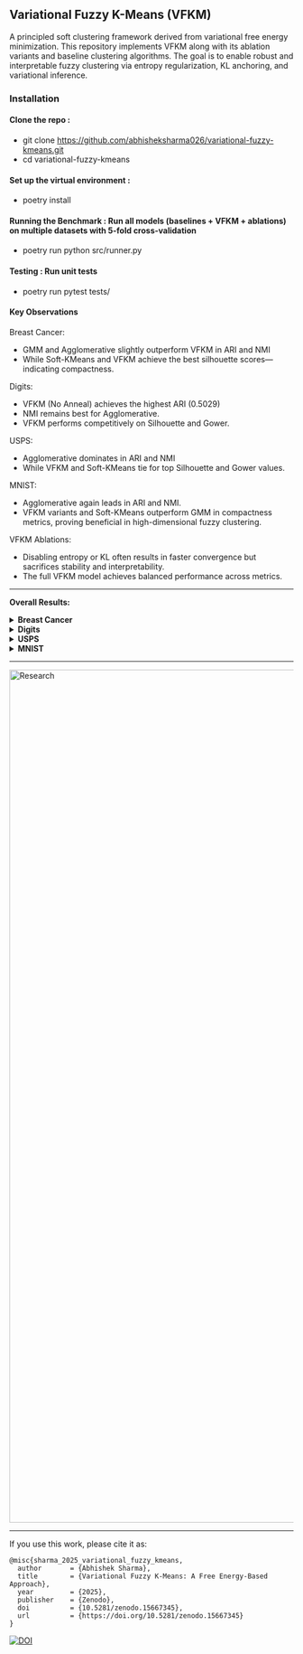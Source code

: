 ## Variational Fuzzy K-Means (VFKM)

A principled soft clustering framework derived from variational free energy minimization. This repository implements VFKM along with its ablation variants and baseline clustering algorithms. The goal is to enable robust and interpretable fuzzy clustering via entropy regularization, KL anchoring, and variational inference.

### Installation

#### Clone the repo :
- git clone https://github.com/abhisheksharma026/variational-fuzzy-kmeans.git
- cd variational-fuzzy-kmeans

#### Set up the virtual environment :
- poetry install

#### Running the Benchmark : Run all models (baselines + VFKM + ablations) on multiple datasets with 5-fold cross-validation
- poetry run python src/runner.py

#### Testing : Run unit tests
- poetry run pytest tests/

#### Key Observations
Breast Cancer:
- GMM and Agglomerative slightly outperform VFKM in ARI and NMI
- While Soft-KMeans and VFKM achieve the best silhouette scores—indicating compactness.

Digits:
- VFKM (No Anneal) achieves the highest ARI (0.5029)
- NMI remains best for Agglomerative.
- VFKM performs competitively on Silhouette and Gower.

USPS:
- Agglomerative dominates in ARI and NMI
- While VFKM and Soft-KMeans tie for top Silhouette and Gower values.

MNIST:
- Agglomerative again leads in ARI and NMI.
- VFKM variants and Soft-KMeans outperform GMM in compactness metrics, proving beneficial in high-dimensional fuzzy clustering.

VFKM Ablations:
- Disabling entropy or KL often results in faster convergence but sacrifices stability and interpretability.
- The full VFKM model achieves balanced performance across metrics.

---

**Overall Results:**

<details> <summary><strong> Breast Cancer</strong></summary>

| Model                     | ARI        | NMI        | Silhouette | Weighted Gower |
| ------------------------- | ---------- | ---------- | ---------- | -------------- |
| KMeans                    | 0.6531     | 0.5596     | 0.3497     | 0.1546         |
| **GMM**                   | **0.6812** | 0.5876     | 0.3491     | **0.1545**     |
| Agglomerative             | 0.6665     | **0.6008** | 0.3378     | 0.1571         |
| Soft-KMeans               | 0.6419     | 0.5500     | **0.3517** | 0.1547         |
| Annealed-Soft-KMeans      | 0.6419     | 0.5500     | **0.3517** | 0.1547         |
| VFKM (No Entropy)         | 0.6366     | 0.5454     | 0.3514     | 0.1547         |
| VFKM (No KL)              | 0.6414     | 0.5470     | 0.3503     | 0.1546         |
| VFKM (No Anneal)          | 0.6419     | 0.5500     | **0.3517** | 0.1547         |
| VFKM (No Entropy + No KL) | 0.6366     | 0.5454     | 0.3514     | 0.1547         |
| VFKM                      | 0.6419     | 0.5500     | **0.3517** | 0.1547         |
</details>

<details> <summary><strong> Digits</strong></summary>

| Model                     | ARI        | NMI        | Silhouette | Weighted Gower |
| ------------------------- | ---------- | ---------- | ---------- | -------------- |
| KMeans                    | 0.4495     | 0.6252     | 0.1403     | 0.1723         |
| GMM                       | 0.4804     | 0.6481     | 0.1377     | **0.1704**     |
| Agglomerative             | 0.4982     | **0.6998** | 0.1247     | 0.1770         |
| Soft-KMeans               | 0.4914     | 0.6688     | 0.1421     | 0.1711         |
| Annealed-Soft-KMeans      | 0.5013     | 0.6764     | **0.1435** | 0.1707         |
| VFKM (No Entropy)         | 0.4873     | 0.6537     | 0.1407     | 0.1720         |
| VFKM (No KL)              | 0.4969     | 0.6662     | 0.1427     | 0.1711         |
| **VFKM (No Anneal)**      | **0.5029** | 0.6773     | 0.1433     | 0.1708         |
| VFKM (No Entropy + No KL) | 0.4873     | 0.6537     | 0.1407     | 0.1720         |
| VFKM                      | 0.5021     | 0.6772     | 0.1434     | 0.1709         |
</details>

<details> <summary><strong> USPS</strong></summary>

| Model                     | ARI        | NMI        | Silhouette | Weighted Gower |
| ------------------------- | ---------- | ---------- | ---------- | -------------- |
| KMeans                    | 0.4698     | 0.5782     | 0.1452     | **0.1149**     |
| GMM                       | 0.4417     | 0.5531     | 0.1449     | 0.1150         |
| **Agglomerative**         | **0.5350** | **0.6551** | 0.1209     | 0.1149         |
| Soft-KMeans               | 0.4605     | 0.5693     | 0.1462     | 0.1149         |
| Annealed-Soft-KMeans      | 0.4577     | 0.5679     | **0.1464** | 0.1149         |
| VFKM (No Entropy)         | 0.4616     | 0.5703     | 0.1460     | 0.1149         |
| VFKM (No KL)              | 0.4578     | 0.5682     | 0.1462     | 0.1149         |
| VFKM (No Anneal)          | 0.4600     | 0.5702     | 0.1461     | 0.1149         |
| VFKM (No Entropy + No KL) | 0.4616     | 0.5703     | 0.1460     | 0.1149         |
| VFKM                      | 0.4596     | 0.5694     | 0.1462     | 0.1149         |
</details>

<details> <summary><strong> MNIST</strong></summary>

| Model                     | ARI        | NMI        | Silhouette | Weighted Gower |
| ------------------------- | ---------- | ---------- | ---------- | -------------- |
| KMeans                    | 0.3021     | 0.4168     | **0.0446** | **0.0350**     |
| GMM                       | 0.2583     | 0.3835     | -0.0228    | 0.0357         |
| **Agglomerative**         | **0.4026** | **0.5744** | -0.0089    | 0.0360         |
| Soft-KMeans               | 0.2973     | 0.4127     | 0.0418     | 0.0351         |
| Annealed-Soft-KMeans      | 0.2966     | 0.4125     | 0.0423     | 0.0351         |
| VFKM (No Entropy)         | 0.2970     | 0.4120     | 0.0418     | 0.0351         |
| VFKM (No KL)              | 0.2964     | 0.4112     | 0.0421     | 0.0351         |
| VFKM (No Anneal)          | 0.2969     | 0.4127     | 0.0421     | 0.0351         |
| VFKM (No Entropy + No KL) | 0.2970     | 0.4120     | 0.0418     | 0.0351         |
| VFKM                      | 0.2976     | 0.4134     | 0.0418     | 0.0351         |
</details>

---

<img width="1510" alt="Research" src="https://github.com/user-attachments/assets/7aaa3bbc-e2ab-456d-a6dd-36b81b02be76" />


---
If you use this work, please cite it as: 

```
@misc{sharma_2025_variational_fuzzy_kmeans,
  author       = {Abhishek Sharma},
  title        = {Variational Fuzzy K-Means: A Free Energy-Based Approach},
  year         = {2025},
  publisher    = {Zenodo},
  doi          = {10.5281/zenodo.15667345},
  url          = {https://doi.org/10.5281/zenodo.15667345}
}
```
[![DOI](https://zenodo.org/badge/DOI/10.5281/zenodo.15667345.svg)](https://doi.org/10.5281/zenodo.15667345)
